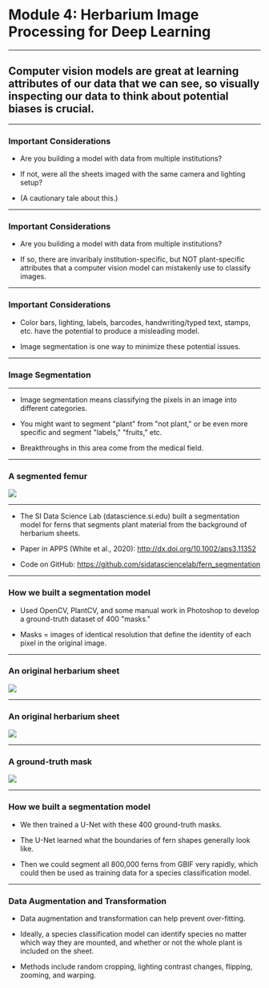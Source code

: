 # Module 4: Herbarium Image Processing for Deep Learning

---


## Computer vision models are great at learning attributes of our data that we can see, so visually inspecting our data to think about potential biases is crucial.

---

### Important Considerations

* Are you building a model with data from multiple institutions?

* If not, were all the sheets imaged with the same camera and lighting setup?
 
* (A cautionary tale about this.)

---

### Important Considerations

* Are you building a model with data from multiple institutions?

* If so, there are invaribaly institution-specific, but NOT plant-specific attributes that a computer vision model can mistakenly use to classify images.

---

### Important Considerations

* Color bars, lighting, labels, barcodes, handwriting/typed text, stamps, etc. have the potential to produce a misleading model.

* Image segmentation is one way to minimize these potential issues.

---

### Image Segmentation

---

* Image segmentation means classifying the pixels in an image into different categories.

* You might want to segment "plant" from "not plant," or be even more specific and segment "labels," "fruits," etc.

* Breakthroughs in this area come from the medical field.

---

### A segmented femur

![](https://i.imgur.com/IkdrZuZ.png)

---

* The SI Data Science Lab (datascience.si.edu) built a segmentation model for ferns that segments plant material from the background of herbarium sheets.
 
* Paper in APPS (White et al., 2020): http://dx.doi.org/10.1002/aps3.11352

* Code on GitHub: https://github.com/sidatasciencelab/fern_segmentation

---

### How we built a segmentation model

* Used OpenCV, PlantCV, and some manual work in Photoshop to develop a ground-truth dataset of 400 "masks."

* Masks = images of identical resolution that define the identity of each pixel in the original image.

---

### An original herbarium sheet

![](https://i.imgur.com/FXH5r94.jpg)

---

### An original herbarium sheet


![](https://i.imgur.com/uvVqVrq.jpg)


---

### A ground-truth mask


![](https://i.imgur.com/QyEU3La.jpg)


---

### How we built a segmentation model

* We then trained a U-Net with these 400 ground-truth masks.

* The U-Net learned what the boundaries of fern shapes generally look like.

* Then we could segment all 800,000 ferns from GBIF very rapidly, which could then be used as training data for a species classification model.

---

### Data Augmentation and Transformation

* Data augmentation and transformation can help prevent over-fitting.

* Ideally, a species classification model can identify species no matter which way they are mounted, and whether or not the whole plant is included on the sheet.

* Methods include random cropping, lighting contrast changes, flipping, zooming, and warping.



